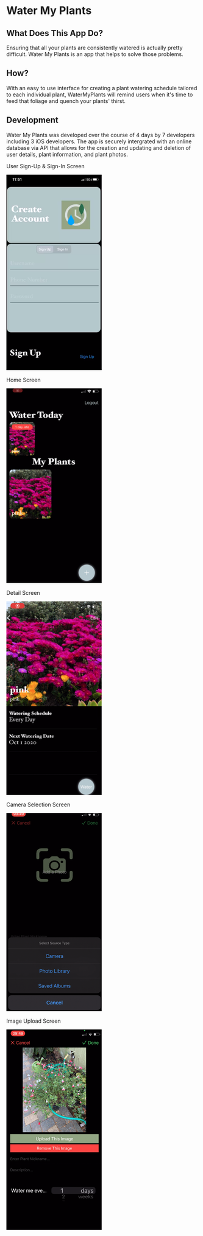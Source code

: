 # Water My Plants


## What Does This App Do?

Ensuring that all your plants are consistently watered is actually pretty difficult. Water My Plants is an app that helps to solve those problems. 

## How?

With an easy to use interface for creating a plant watering schedule tailored to each individual plant, WaterMyPlants will remind users when it's time to feed that foliage and quench your plants' thirst.

## Development

Water My Plants was developed over the course of 4 days by 7 developers including 3 iOS developers.  The app is securely intergrated with an online database via API that allows for the creation and updating and deletion of user details, plant information, and plant photos. 

User Sign-Up & Sign-In Screen

<img src="https://github.com/mjpawesome/iOS/blob/development/SignUp%20Screen.png" width="250">

Home Screen

<img src="https://github.com/mjpawesome/iOS/blob/development/Home%20Screen.png" width="250">

Detail Screen

<img src="https://github.com/mjpawesome/iOS/blob/development/Detail%20Screen.png" width="250">

Camera Selection Screen

<img src="https://github.com/mjpawesome/iOS/blob/development/Camera%20Selection%20Screen.png" width="250">

Image Upload Screen

<img src="https://github.com/mjpawesome/iOS/blob/development/Image%20Upload%20Screen.png" width="250">
